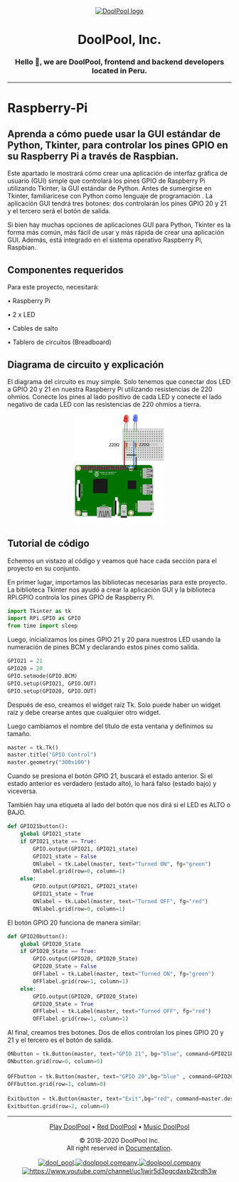 <p align="center">
  <a href="https://doolpool.com" target="_blank" rel="noopener noreferrer">
    <img width="100" src="https://doolpool.github.io/DoolPool/imggg.png" alt="DoolPool logo">
  </a>
</p>
<h1 align="center">DoolPool, Inc.</h1>
<h3 align="center">Hello 👋, we are DoolPool, frontend and backend developers located in Peru.</h3>
<hr>

# Raspberry-Pi

## Aprenda a cómo puede usar la GUI estándar de Python, Tkinter, para controlar los pines GPIO en su Raspberry Pi a través de Raspbian.

Este apartado le mostrará cómo crear una aplicación de interfaz gráfica de usuario (GUI) simple que controlará los pines GPIO de Raspberry Pi utilizando Tkinter, la GUI estándar de Python. Antes de sumergirse en Tkinter, familiarícese con Python como lenguaje de programación . La aplicación GUI tendrá tres botones: dos controlarán los pines GPIO 20 y 21 y el tercero será el botón de salida.

Si bien hay muchas opciones de aplicaciones GUI para Python, Tkinter es la forma más común, más fácil de usar y más rápida de crear una aplicación GUI. Además, está integrado en el sistema operativo Raspberry Pi, Raspbian.

## Componentes requeridos
Para este proyecto, necesitará:

• Raspberry Pi

• 2 x LED

• Cables de salto

• Tablero de circuitos (Breadboard)

## Diagrama de circuito y explicación
El diagrama del circuito es muy simple. Solo tenemos que conectar dos LED a GPIO 20 y 21 en nuestra Raspberry Pi utilizando resistencias de 220 ohmios. Conecte los pines al lado positivo de cada LED y conecte el lado negativo de cada LED con las resistencias de 220 ohmios a tierra.

<p align="center">
    <img width="200" src="https://raw.githubusercontent.com/DoolPool/Raspberry-Pi/main/Python%2C%20Tkinter%2C%20controlar%20los%20pines%20GPIO/circuito.png" alt="Circuito">
</p>

## Tutorial de código
Echemos un vistazo al código y veamos qué hace cada sección para el proyecto en su conjunto.

En primer lugar, importamos las bibliotecas necesarias para este proyecto. La biblioteca Tkinter nos ayudó a crear la aplicación GUI y la biblioteca RPi.GPIO controla los pines GPIO de Raspberry Pi.

```python
import Tkinter as tk 
import RPi.GPIO as GPIO
from time import sleep
```
Luego, inicializamos los pines GPIO 21 y 20 para nuestros LED usando la numeración de pines BCM y declarando estos pines como salida.

```python        
GPIO21 = 21
GPIO20 = 20
GPIO.setmode(GPIO.BCM)
GPIO.setup(GPIO21, GPIO.OUT)
GPIO.setup(GPIO20, GPIO.OUT)
```
    
Después de eso, creamos el widget raíz Tk. Solo puede haber un widget raíz y debe crearse antes que cualquier otro widget.

Luego cambiamos el nombre del título de esta ventana y definimos su tamaño.

```python       
master = tk.Tk()
master.title("GPIO Control")
master.geometry("300x100")
```
    
Cuando se presiona el botón GPIO 21, buscará el estado anterior. Si el estado anterior es verdadero (estado alto), lo hará falso (estado bajo) y viceversa.

También hay una etiqueta al lado del botón que nos dirá si el LED es ALTO o BAJO.

```python        
def GPIO21button():
	global GPIO21_state
	if GPIO21_state == True:
		GPIO.output(GPIO21, GPIO21_state)
		GPIO21_state = False
		ONlabel = tk.Label(master, text="Turned ON", fg="green")
		ONlabel.grid(row=0, column=1)
	else:
		GPIO.output(GPIO21, GPIO21_state)
		GPIO21_state = True
		ONlabel = tk.Label(master, text="Turned OFF", fg="red")
		ONlabel.grid(row=0, column=1)
```
    
El botón GPIO 20 funciona de manera similar:

```python       
def GPIO20button():
	global GPIO20_State
	if GPIO20_State == True:
		GPIO.output(GPIO20, GPIO20_State)
		GPIO20_State = False
		OFFlabel = tk.Label(master, text="Turned ON", fg="green")
		OFFlabel.grid(row=1, column=1)
	else:
		GPIO.output(GPIO20, GPIO20_State)
		GPIO20_State = True
		OFFlabel = tk.Label(master, text="Turned OFF", fg="red")
		OFFlabel.grid(row=1, column=1)
```
    
Al final, creamos tres botones. Dos de ellos controlan los pines GPIO 20 y 21 y el tercero es el botón de salida.

```python        
ONbutton = tk.Button(master, text="GPIO 21", bg="blue", command=GPIO21button)
ONbutton.grid(row=0, column=0)

OFFbutton = tk.Button(master, text="GPIO 20",bg="blue" , command=GPIO20button)
OFFbutton.grid(row=1, column=0)

Exitbutton = tk.Button(master, text="Exit",bg="red", command=master.destroy)
Exitbutton.grid(row=2, column=0)
```
<hr> 
<p align="center">
   <a alt="play doolpool" href="https://doolpool.com/play">Play DoolPool</a>
 • <a alt="red doolpool" href="https://doolpool.com/red/">Red DoolPool</a>
 • <a alt="music doolpool" href="https://doolpool.com/music">Music DoolPool</a>
</p> 
<p align="center"> © 2018-2020 DoolPool Inc. <br>All right reserved in <a href="https://doolpool.com/docs/">Documentation</a>.</p>
           
<p align="center">
  <a href="https://twitter.com/dool_pool" target="blank">
    <img align="center" src="https://cdn.jsdelivr.net/npm/simple-icons@3.0.1/icons/twitter.svg" alt="dool_pool" height="15" width="15" />
  </a>
  <a href="https://fb.com/doolpool.company" target="blank">
    <img align="center" src="https://cdn.jsdelivr.net/npm/simple-icons@3.0.1/icons/facebook.svg" alt="doolpool.company" height="15" width="15" />
  </a>
  <a href="https://instagram.com/doolpool.company" target="blank">
    <img align="center" src="https://cdn.jsdelivr.net/npm/simple-icons@3.0.1/icons/instagram.svg" alt="doolpool.company" height="15" width="15" />
  </a>
  <a href="https://www.youtube.com/channel/uc1jwir5d3pgcdaxb2brdh3w" target="blank"> 
    <img align="center" src="https://cdn.jsdelivr.net/npm/simple-icons@3.0.1/icons/youtube.svg" alt="https://www.youtube.com/channel/uc1jwir5d3pgcdaxb2brdh3w" height="15" width="15" />
  </a>
</p>

<!--
**DoolPool, Inc**
-->
